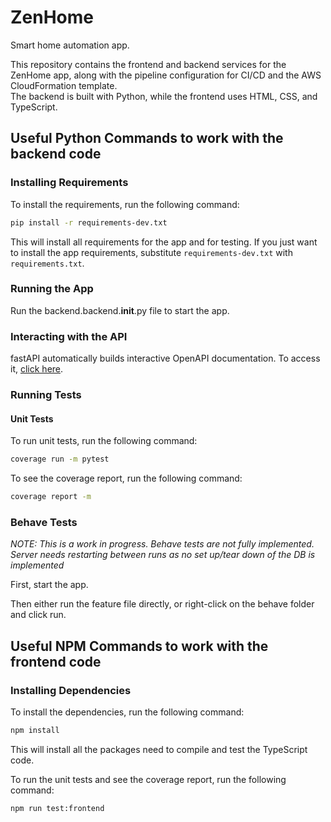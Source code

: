 # ZenHome
Smart home automation app.

This repository contains the frontend and backend services for the ZenHome app, along with the pipeline configuration for CI/CD and the AWS CloudFormation template.<br>
The backend is built with Python, while the frontend uses HTML, CSS, and TypeScript.


## Useful Python Commands to work with the backend code

### Installing Requirements

To install the requirements, run the following command:

```bash
pip install -r requirements-dev.txt
```
This will install all requirements for the app and for testing. If you just want to install the app requirements, substitute `requirements-dev.txt` with `requirements.txt`.

### Running the App

Run the backend.backend.__init__.py file to start the app.

### Interacting with the API

fastAPI automatically builds interactive OpenAPI documentation. To access it, [click here](http://localhost:8000/docs).

### Running Tests

#### Unit Tests

To run unit tests, run the following command:

```bash     
coverage run -m pytest
```

To see the coverage report, run the following command:

```bash
coverage report -m
```

### Behave Tests
*NOTE: This is a work in progress. Behave tests are not fully implemented. Server needs restarting between runs as no set up/tear down of the DB is implemented*

First, start the app.

Then either run the feature file directly, or right-click on the behave folder and click run.

## Useful NPM Commands to work with the frontend code

### Installing Dependencies

To install the dependencies, run the following command:

```bash
npm install
```
This will install all the packages need to compile and test the TypeScript code.

To run the unit tests and see the coverage report, run the following command:

```bash
npm run test:frontend
```